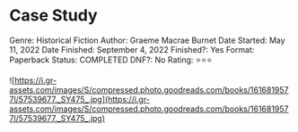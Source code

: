 # Case Study

Genre: Historical Fiction
Author: Graeme Macrae Burnet
Date Started: May 11, 2022
Date Finished: September 4, 2022
Finished?: Yes
Format: Paperback
Status: COMPLETED
DNF?: No
Rating: ⭐️⭐️⭐️

![https://i.gr-assets.com/images/S/compressed.photo.goodreads.com/books/1616819577l/57539677._SY475_.jpg](https://i.gr-assets.com/images/S/compressed.photo.goodreads.com/books/1616819577l/57539677._SY475_.jpg)